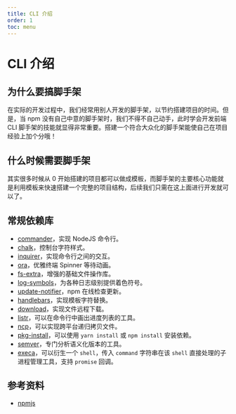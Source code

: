 ```yaml
---
title: CLI 介绍
order: 1
toc: menu
---
```


# CLI 介绍

## 为什么要搞脚手架

在实际的开发过程中，我们经常用别人开发的脚手架，以节约搭建项目的时间。但是，当 npm 没有自己中意的脚手架时，我们不得不自己动手，此时学会开发前端 CLI 脚手架的技能就显得非常重要。搭建一个符合大众化的脚手架能使自己在项目经验上加个分哦！

## 什么时候需要脚手架

其实很多时候从 0 开始搭建的项目都可以做成模板，而脚手架的主要核心功能就是利用模板来快速搭建一个完整的项目结构，后续我们只需在这上面进行开发就可以了。

## 常规依赖库

- [commander](./commander.md)，实现 NodeJS 命令行。
- [chalk](./chalk.md)，控制台字符样式。
- [inquirer](./inquirer.md)，实现命令行之间的交互。
- [ora](./ora)，优雅终端 Spinner 等待动画。
- [fs-extra](./fs-extra)，增强的基础文件操作库。
- [log-symbols](./log-symbols)，为各种日志级别提供着色符号。
- [update-notifier](./update-notifier)，npm 在线检查更新。
- [handlebars](./handlebars)，实现模板字符替换。
- [download](./download)，实现文件远程下载。
- [listr](./listr)，可以在命令行中画出进度列表的工具。
- [ncp](./ncp)，可以实现跨平台递归拷贝文件。
- [pkg-install](./pkg-install)，可以使用 `yarn install` 或 `npm install` 安装依赖。
- [semver](./semver)，专门分析语义化版本的工具。
- [execa](./execa)，可以衍生一个 `shell`，传入 `command` 字符串在该 `shell` 直接处理的子进程管理工具，支持 `promise` 回调。
## 参考资料

- [npmjs](https://www.npmjs.com/search?q=keywords:cli)
